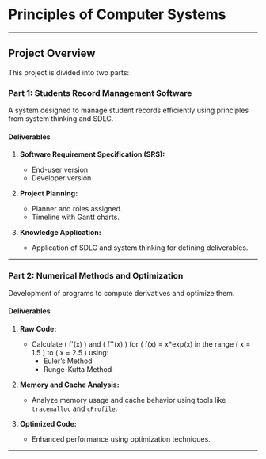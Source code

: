 # Principles of Computer Systems  
 

---

## **Project Overview**  
This project is divided into two parts:  

### **Part 1: Students Record Management Software**  
A system designed to manage student records efficiently using principles from system thinking and SDLC.  

#### **Deliverables**  
1. **Software Requirement Specification (SRS):**  
   - End-user version  
   - Developer version  
     

2. **Project Planning:**  
   - Planner and roles assigned.  
   - Timeline with Gantt charts.  

3. **Knowledge Application:**  
   - Application of SDLC and system thinking for defining deliverables.

---

### **Part 2: Numerical Methods and Optimization**  
Development of programs to compute derivatives and optimize them.  

#### **Deliverables**  
1. **Raw Code:**  
   - Calculate \( f'(x) \) and \( f''(x) \) for \( f(x) = x*exp(x) in the range \( x = 1.5 \) to \( x = 2.5 \) using:  
     - Euler’s Method  
     - Runge-Kutta Method  

2. **Memory and Cache Analysis:**  
   - Analyze memory usage and cache behavior using tools like `tracemalloc` and `cProfile`.  

3. **Optimized Code:**  
   - Enhanced performance using optimization techniques.  

---

